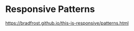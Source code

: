 # Responsive Patterns

<p>
	<a target="_blank" href="https://bradfrost.github.io/this-is-responsive/patterns.html">https://bradfrost.github.io/this-is-responsive/patterns.html</a>
</p>
